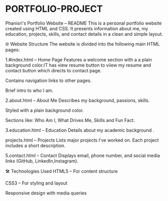 # PORTFOLIO-PROJECT
Phanisri's Portfolio Website – README This is a personal portfolio website created using HTML and CSS. It presents information about me, my education, projects, skills, and contact details in a clean and simple layout.

🌐 Website Structure The website is divided into the following main HTML pages:

1.#index.html – Home Page Features a welcome section with a  a plain background color.IT has view resume button to viiew my resume and contact button which directs to contact page.

Contains navigation links to other pages.

Brief intro to who I am.

2.about.html – About Me Describes my background, passions, skills.

Styled with a plain background color.

Sections like: Who Am I, What Drives Me, Skills and Fun Fact.

3.education.html – Education Details about my academic background .

projects.html – Projects Lists major projects I’ve worked on. Each project includes a short description.

5.contact.html – Contact Displays email, phone number, and social media links (GitHub, LinkedIn,Instagram).


🛠 Technologies Used HTML5 – For content structure

CSS3 – For styling and layout

Responsive design with media queries
